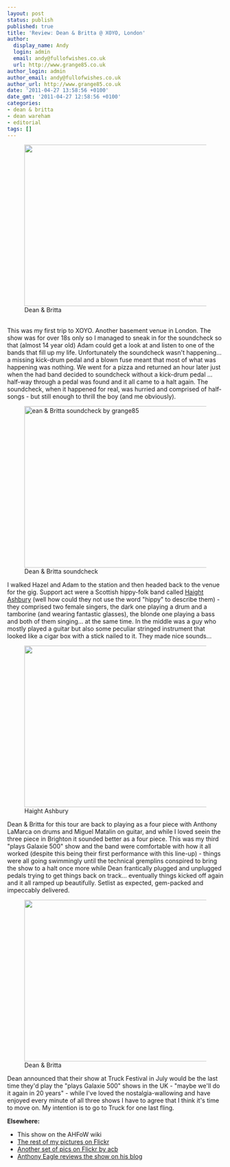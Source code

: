 ```yaml
---
layout: post
status: publish
published: true
title: 'Review: Dean & Britta @ XOYO, London'
author:
  display_name: Andy
  login: admin
  email: andy@fullofwishes.co.uk
  url: http://www.grange85.co.uk
author_login: admin
author_email: andy@fullofwishes.co.uk
author_url: http://www.grange85.co.uk
date: '2011-04-27 13:58:56 +0100'
date_gmt: '2011-04-27 12:58:56 +0100'
categories:
- dean & britta
- dean wareham
- editorial
tags: []
---
```

<p><figure class="caption aligncenter"><a href="http://www.flickr.com/photos/grange85/5651756098/"><img alt="" src="http://farm6.static.flickr.com/5027/5651756098_73cc841acf.jpg" title="Dean &amp; Britta by grange85, on Flickr" width="500" height="375" /></a><figcaption class="caption-text">Dean &amp; Britta</figcaption></figure><br />
This was my first trip to XOYO. Another basement venue in London. The show was for over 18s only so I managed to sneak in for the soundcheck so that (almost 14 year old) Adam could get a look at and listen to one of the bands that fill up my life. Unfortunately the soundcheck wasn't happening... a missing kick-drum pedal and a blown fuse meant that most of what was happening was nothing. We went for a pizza and returned an hour later just when the had band decided to soundcheck without a kick-drum pedal ... half-way through a pedal was found and it all came to a halt again. The soundcheck, when it happened for real, was hurried and comprised of half-songs - but still enough to thrill the boy (and me obviously).<br />
<figure class="caption aligncenter"><a href="http://www.flickr.com/photos/grange85/5651188613/"><img alt="ean &amp; Britta soundcheck by grange85" src="http://farm6.static.flickr.com/5026/5651188613_a1dced29ca.jpg" title="Dean &amp; Britta soundcheck by grange85" width="500" height="375" /></a><figcaption class="caption-text">Dean &amp; Britta soundcheck</figcaption></figure></p>
<p>I walked Hazel and Adam to the station and then headed back to the venue for the gig. Support act were a Scottish hippy-folk band called <a href="https://www.facebook.com/HaightAshbury">Haight Ashbury</a> (well how could they not use the word "hippy" to describe them) - they comprised two female singers, the dark one playing a drum and a tamborine (and wearing fantastic glasses), the blonde one playing a bass and both of them singing... at the same time. In the middle was a guy who mostly played a guitar but also some peculiar stringed instrument that looked like a cigar box with a stick nailed to it. They made nice sounds...<br />
<figure class="caption aligncenter"><a href="http://www.flickr.com/photos/grange85/5651189121/"><img alt="" src="http://farm6.static.flickr.com/5269/5651189121_fdd0037495.jpg" title="Haight Ashbury by grange85" width="500" height="375" /></a><figcaption class="caption-text">Haight Ashbury</figcaption></figure></p>
<p>Dean & Britta for this tour are back to playing as a four piece with Anthony LaMarca on drums and Miguel Matalin on guitar, and while I loved seein the three piece in Brighton it sounded better as a four piece. This was my third "plays Galaxie 500" show and the band were comfortable with how it all worked (despite this being their first performance with this line-up) - things were all going swimmingly until the technical gremplins conspired to bring the show to a halt once more while Dean frantically plugged and unplugged pedals trying to get things back on track... eventually things kicked off again and it all ramped up beautifully. Setlist as expected, gem-packed and impeccably delivered.<br />
<figure class="caption aligncenter"><a href="http://www.flickr.com/photos/grange85/5651189927/"><img alt="" src="http://farm6.static.flickr.com/5185/5651189927_7f642c81db.jpg" title="Dean &amp; Britta by grange85" width="500" height="375" /></a><figcaption class="caption-text">Dean &amp; Britta</figcaption></figure></p>
<p>Dean announced that their show at <span class="removed_link" title="http://www.thisistruck.com/programme/">Truck Festival in July</span> would be the last time they'd play the "plays Galaxie 500" shows in the UK - "maybe we'll do it again in 20 years" - while I've loved the nostalgia-wallowing and have enjoyed every minute of all three shows I have to agree that I think it's time to move on. My intention is to go to Truck for one last fling.</p>
<p><strong>Elsewhere:</strong>
<ul>
<li><span class="removed_link" title="http://db.fullofwishes.co.uk/wiki/Shows/Dean_%26_Britta/2011-04-24">This show on the AHFoW wiki</span></li>
<li><a href="http://www.flickr.com/photos/grange85/sets/72157626570242302/with/5651189673/">The rest of my pictures on Flickr</a></li>
<li><a href="http://www.flickr.com/photos/acb/tags/lastfm:event=1826811/">Another set of pics on Flickr by acb</a></li>
<li><a href="http://antonyeagle.org/2011/04/26/dean-wareham-plays-galaxie-500/">Anthony Eagle reviews the show on his blog</a></li>
</ul>
